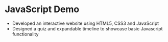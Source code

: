 # JavaScript Demo
- Developed an interactive website using HTML5, CSS3 and JavaScript
- Designed a quiz and expandable timeline to showcase basic Javascript functionality
